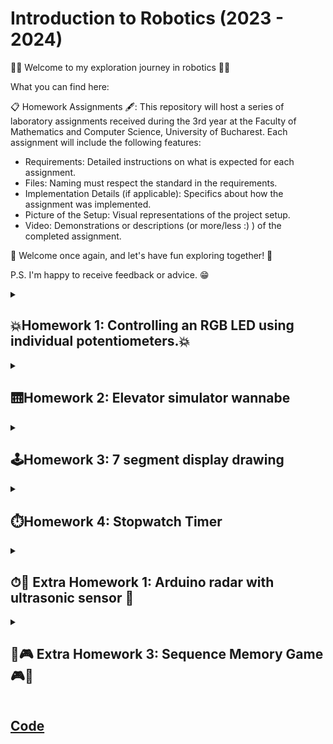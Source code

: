 # Introduction to Robotics (2023 - 2024)

🤖🥁 Welcome to my exploration journey in robotics 🥁🤖

What you can find here:

📋 Homework Assignments 🖋: This repository will host a series of laboratory assignments received during the 3rd year at the Faculty of Mathematics and Computer Science, University of Bucharest. Each assignment will include the following features:

* Requirements: Detailed instructions on what is expected for each assignment.
* Files: Naming must respect the standard in the requirements.
* Implementation Details (if applicable): Specifics about how the assignment was implemented.
* Picture of the Setup: Visual representations of the project setup.
* Video: Demonstrations or descriptions (or more/less :) ) of the completed assignment.

🥳 Welcome once again, and let's have fun exploring together! 🥳

P.S. I'm happy to receive feedback or advice. 😁
<details>
  <summary><h2> 💥Homework 1: Controlling an RGB LED using individual potentiometers.💥</h2></summary>
  <strong>Technical Task:</strong> Use a separate potentiometer for controlling each color of the RGB LED:Red, Green, and Blue. This control must leverage digital electronics. Specifically, you need to read the potentiometer’s value with Arduino and then write a mapped value to the LED pins.  <br><br/>
  
  <strong>Components:</strong>
  * RGB LED (At least 1)
  * Potentiometers (At least 3)
  * Resistors and wires as needed <br><br/>

  <strong>Setup Picture:</strong>
 ![Homework_1](https://github.com/CilteaIoana/IntroductionToRobotics/assets/115061960/e3c95c93-4003-4204-866c-65283cf11b56)

  <strong>Task Showcase:</strong>
  https://www.youtube.com/watch?v=9MZqbJrcT3w&ab_channel=IoanaC.

</details>


<details>

<summary><h2>🛗Homework 2: Elevator simulator wannabe </h2></summary>
  <strong>Technical Task:</strong> 
 Design a control system that simulates a 3-floor elevator using the Arduino platform. Here are the specific requirements:<br><br/>
-> LED Indicators: Each of the 3 LEDs should represent one of the 3 floors. The LED corresponding to the current floor should light up. Additionally, another LED should represent the elevator’s operational state. It should blink when the elevator is moving and remain static when stationary.<br><br/>
-> Buttons: Implement 3 buttons that represent the call buttons from the 3 floors. When pressed, the elevator should simulate movement towards the floor after a short interval (2-3 seconds).
-> State Change & Timers: If the elevator is already at the desired floor, pressing the button for that floor should have no effect. Otherwise, after a button press, the elevator should ”wait for the doors to close” and then
”move” to the corresponding floor. If the elevator is in movement, it should either do nothing or it should stack its decision (get to the first programmed floor, open the doors, wait, close them and then go to the next desired floor).<br><br/>
-> Debounce: Remember to implement debounce for the buttons to avoid
unintentional repeated button presses.. <br><br/>

  
  <strong>Components:</strong>
* LEDs (At least 4: 3 for the floors and 1 for the elevator’s operational state)
* Buttons (At least 3 for floor calls)
* Resistors and wires as needed

  <strong>Setup Picture:</strong>
![Homework_2](https://github.com/CilteaIoana/IntroductionToRobotics/assets/115061960/a7c8601c-b7da-43ee-97cd-8969e4bdb5f2)


  <strong>Task Showcase:</strong>
  https://www.youtube.com/watch?v=TYBvZ8O9zY4&ab_channel=IoanaC.
  </details>


  <details>

<summary><h2>🕹️Homework 3: 7 segment display drawing </h2></summary>
  <strong>Summary:</strong> 
 The task involves using a joystick to control the position of a segment and "draw" on a display. The segment's movement should be natural, meaning it can only jump to neighboring positions without passing through obstacles.  <br><br/>
 The initial position must be on the decimal point (DP), and the current position blinks continuously. Using the joystick allows you to move to neighboring positions, and short pressing the button toggles the segment's state from ON to OFF or vice versa.  <br><br/>
 Long pressing the button resets the entire display by turning off all segments and moving the current position back to the decimal point. <br><br/>
  
  <strong>Components:</strong>
* 1 7-segment display
* 1 joystick
* resistors and wires (per logic)

  <strong>Setup Picture:</strong>
![Homework_3](https://github.com/CilteaIoana/IntroductionToRobotics/assets/115061960/b227829b-e34c-44ac-89c1-94128d204988)


  <strong>Task Showcase:</strong>
 https://www.youtube.com/shorts/QK71D3ZvcvM
  </details>

  <details>

<summary><h2>⏱️Homework 4: Stopwatch Timer </h2></summary>
  <strong>Summary:</strong> 
 The project involves creating a stopwatch timer using a 4-digit 7-segment display and three buttons.
 The timer counts in tenths of a second and includes a lap-saving feature akin to basic phone stopwatch functions. <br><br/>

The initial display value is "000.0," and the buttons have specific functions:

Button 1: Starts or pauses the timer.<br><br/>
Button 2: Resets (if in pause mode) and resets saved laps (if in lap viewing mode).<br><br/>
Button 3: Saves laps (if in counting mode) and cycles through the last four saved laps.<br><br/>

<strong>The workflow includes:</strong> 

The display shows "000.0." Pressing the Start button initiates the timer.
During the timer, pressing the lap button saves the timer's value in memory (up to 4 laps). The 5th press overrides the 1st saved lap. Resetting during the timer or pressing pause has specific outcomes.
In Pause Mode, the lap button is inactive. Pressing reset sets the display to "000.0."
After a reset, pressing the lap button cycles through saved laps. Continuous pressing cycles through laps continuously. Resetting in this state clears all flags and sets the timer to "000.0."

<strong>Key considerations:</strong> 

-> Ensure a dot separates seconds from tenths of a second.
-> Display all digits; for instance, "20.4" seconds should display as "020.4." <br><br/>
  
  <strong>Components:</strong>
* 1 4-digit 7-segment display
* 3 buttons
* resistors and wires (per logic)
  
  <strong>Setup Picture:</strong>
![Homework_4](https://github.com/CilteaIoana/IntroductionToRobotics/assets/115061960/7ba225b7-830e-419f-b632-7a69d0e67c46)



  <strong>Task Showcase:</strong>
  https://www.youtube.com/watch?v=QGhUVrdu3Q8&ab_channel=IoanaC.
  </details>

  <details>
<summary><h2>⏱🌟 Extra Homework 1: Arduino radar with ultrasonic sensor 🌟</h2></summary>
<strong>Summary:</strong> 📜 <br><br/>
This project transforms our Arduino into a functioning radar system 📡.
Using an ultrasonic sensor attached to a servo motor, it scans the surroundings to
detect objects. The Arduino script efficiently controls the motor, sweeping it
across an arc 🔄 and using the ultrasonic sensor to gauge distances 📏.
These measurements are then communicated to a Processing application.
<br><br/>
The Processing script brings the data to life on the screen 🖥️, depicting a radar interface.
It visualizes the detected objects based on their distance and angle relative to the sensor.
This real-time display mimics a traditional radar screen, updating continuously as the Arduino feeds it new data 🔄.<br><br/>

<strong>Components:</strong> 🛠️

* SG90 Micro-servo motor
* Arduino Uno 🧠
* Breadboard
* Ultrasonic Sensor - HC-SR04 (Generic) 📏
* Wires (per logic) 🔌

<strong>Apps and platforms:</strong> 💻
* Arduino IDE
* Processing
  
<strong>Setup Picture:</strong> 📷<br><br/>
  <img src="https://github.com/CilteaIoana/IntroductionToRobotics/assets/115061960/b199e813-a583-49d2-9537-5f612b713c95" width="350" alt="Radar2">
  <img src="https://github.com/CilteaIoana/IntroductionToRobotics/assets/115061960/ab029731-e67f-497e-a5de-6bee587f1461" width="350" alt="Radar1"><br><br/>


 <strong>Task Showcase:</strong> 🎥

https://www.youtube.com/watch?v=kTMWoeHirrA&ab_channel=IoanaC.

  </details>
  
  
  <details>
<summary><h2>🧠🎮 Extra Homework 3: Sequence Memory Game 🎮🧠</h2></summary>
<strong>Summary:</strong> 📜<br><br/>
🤖 This Arduino project is for a memory game involving LEDs 💡 and sounds 🔊. Players must replicate an increasing sequence shown 
    by illuminated LEDs and accompanied by distinct tones, triggered by pressing corresponding buttons 🎛️. 
    The game progressively becomes more challenging with each level 📈. If a player makes a mistake, the game emits 
    an error sound 🔊, lights up a red LED 🔴, and resets. Success in following the sequence correctly leads to 
    the next level 🏆, a success tone 🎶, and a brief green LED flash 💚. The project aims to create an interactive and 
    entertaining memory challenge using simple electronic components 🕹️.<br><br/>
    
<strong>Components:</strong> 🛠️

* 4 LEDs 💡
* 1 RGB LED 🌈
* 4 Buttons 🎛️
* 1 Buzzer 🔊
* Resistors and Wires (per logic)🔌
* Arduino Uno 🧠
* Breadboard 

  
<strong>Setup Picture:</strong> 📷<br><br/>
<img src="https://github.com/CilteaIoana/IntroductionToRobotics/assets/115061960/8c6c2dd4-b92c-4dc0-ae16-994bc572b51a" width="350" alt="SequenceMemoryGame1">
<img src="https://github.com/CilteaIoana/IntroductionToRobotics/assets/115061960/ae724443-2e00-4d68-8a74-7744e5df14da" width="350" alt="SequenceMemoryGame2"><br><br/>

<strong>Task Showcase:</strong> 🎥

https://www.youtube.com/watch?v=g-nc0rn7rrA&ab_channel=IoanaC.

</details>


## [Code](https://github.com/CilteaIoana/IntroductionToRobotics/blob/main/ExtraHomework_3/Simon_Says.ino)
